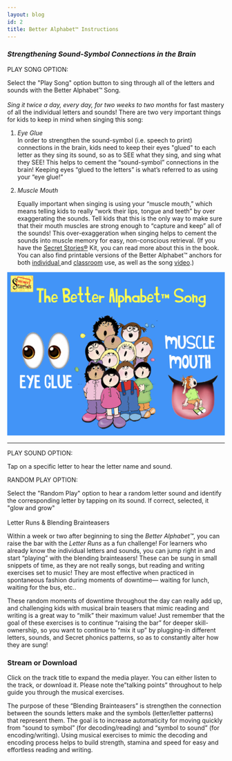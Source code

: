 ```yaml
---
layout: blog
id: 2
title: Better Alphabet™ Instructions
---
```

### ***Strengthening Sound-Symbol Connections in the Brain***

PLAY SONG OPTION:

Select the "Play Song" option button to sing through all of the letters and sounds with the Better Alphabet™ Song. \
\
*Sing it twice a day, every day, for two weeks to two months* for fast mastery of all the individual letters and sounds! There are two very important things for kids to keep in mind when singing this song:

1. *Eye Glue*\
   In order to strengthen the sound-symbol (i.e. speech to print) connections in the brain, kids need to keep their eyes "glued" to each letter as they sing its sound, so as to SEE what they sing, and sing what they SEE! This helps to cement the “sound-symbol” connections in the brain! Keeping eyes “glued to the letters” is what’s referred to as using your “eye glue!” [](https://www.thesecretstories.com/the-secret-stories-musical-brain-teasers-toggle-id-1/better-alphabet-eye-glue-and-muscle-mouth/)
2. *Muscle Mouth*

   Equally important when singing is using your “muscle mouth,” which means telling kids to really “work their lips, tongue and teeth” by over exaggerating the sounds. Tell kids that this is the only way to make sure that their mouth muscles are strong enough to “capture and keep” all of the sounds! This over-exaggeration when singing helps to cement the sounds into muscle memory for easy, non-conscious retrieval. (If you have the [Secret Stories®](https://www.thesecretstories.com/) Kit, you can read more about this in the book. You can also find printable versions of the Better Alphabet™ anchors for both [individual ](https://www.teacherspayteachers.com/Product/Secret-Stories-Better-Alphabet-Phonics-Mats-Individual-Use-Distance-Learning-1727516)and [classroom](https://www.teacherspayteachers.com/Product/Secret-Stories-Better-Alphabet-Anchors-for-Letter-Sounds-Phonics-Instruction-1152292) use, as well as the song [video](https://www.teacherspayteachers.com/Product/Secret-Stories-Better-Alphabet-Song-Video-for-FAST-Letters-Sound-Mastery-5953615).)

![Better Alphabet Eye Glue and Muscle Mouth](/uploads/better-alphabet-eye-glue-and-muscle-mouth.jpeg "Better Alphabet Eye Glue and Muscle Mouth")

- - -

PLAY SOUND OPTION:

Tap on a specific letter to hear the letter name and sound. 

RANDOM PLAY OPTION:

Select the "Random Play" option to hear a random letter sound and identify the corresponding letter by tapping on its sound. If correct, selected, it "glow and grow" \
\
Letter Runs & Blending Brainteasers

Within a week or two after beginning to sing the *Better Alphabet™*, you can raise the bar with the *Letter Runs* as a fun challenge! For learners who already know the individual letters and sounds, you can jump right in and start “playing” with the blending brainteasers! These can be sung in small snippets of time, as they are not really songs, but reading and writing exercises set to music! They are most effective when practiced in spontaneous fashion during moments of downtime— waiting for lunch, waiting for the bus, etc..

These random moments of downtime throughout the day can really add up, and challenging kids with musical brain teasers that mimic reading and writing is a great way to “milk” their maximum value! Just remember that the goal of these exercises is to continue “raising the bar” for deeper skill-ownership, so you want to continue to “mix it up” by plugging-in different letters, sounds, and Secret phonics patterns, so as to constantly alter how they are sung!

### Stream or Download

Click on the track title to expand the media player. You can either listen to the track, or download it. Please note the”talking points” throughout to help guide you through the musical exercises.

The purpose of these “Blending Brainteasers” is strengthen the connection between the sounds letters make and the symbols (letter/letter patterns) that represent them. The goal is to increase automaticity for moving quickly from “sound to symbol” (for decoding/reading) and “symbol to sound” (for encoding/writing). Using musical exercises to mimic the decoding and encoding process helps to build strength, stamina and speed for easy and effortless reading and writing.